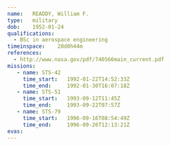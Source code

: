 ```yaml
---
name:	READDY, William F.
type:	military
dob:	1952-01-24
qualifications:
  - BSc in aerospace engineering
timeinspace:	28d0h44m
references:
  - http://www.nasa.gov/pdf/740566main_current.pdf
missions:
   - name: STS-42
     time_start:   1992-01-22T14:52:33Z
     time_end:     1992-01-30T16:07:18Z
   - name: STS-51
     time_start:   1993-09-12T11:45Z
     time_end:     1993-09-22T07:57Z
   - name: STS-79
     time_start:   1996-09-16T08:54:49Z
     time_end:     1996-09-26T12:13:21Z
evas:
---
```

